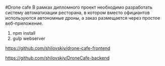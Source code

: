 #Drone cafe
В рамках дипломного проект необходимо разработать систему автоматизации ресторана,
в котором вместо официантов используются автономные дроны, а заказ размещается через простое
веб-приложение.

1. npm install
2. gulp webserver


https://github.com/shilovskiy/drone-cafe-frontend

https://github.com/shilovskiy/DroneCafe-backend

